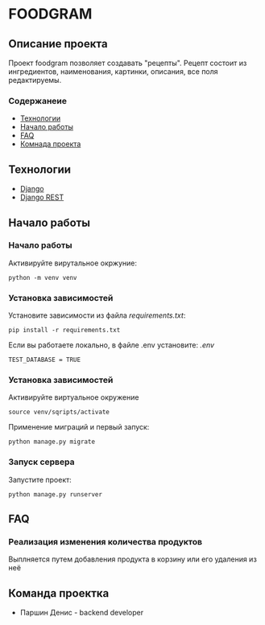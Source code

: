 # FOODGRAM
## Описание проекта
Проект foodgram позволяет создавать "рецепты". Рецепт состоит из ингредиентов, наименования, картинки, описания, все поля редактируемы.
### Содержанеие

- [Технологии](#tech)
- [Начало работы](#begining)
- [FAQ](#faq)
- [Комнада проекта](#team)

## <a name="tech">Технологии</a>

- [Django](https://www.djangoproject.com/)
- [Django REST](https://www.django-rest-framework.org/)

## <a name="begining">Начало работы</a>

### Начало работы

Активируйте вирутальное окржуние:

```
python -m venv venv
```

### Установка зависимостей

Установите зависимости из файла *requirements.txt*:

```
pip install -r requirements.txt
```

Если вы работаете локально, в файле .env установите:
*.env*
```
TEST_DATABASE = TRUE
```

### Установка зависимостей

Активируйте виртуальное окружение

```
source venv/sqripts/activate
```

Применение миграций и первый запуск:

```
python manage.py migrate
```

### Запуск сервера

Запустите проект:

```
python manage.py runserver
```

## <a name="faq">FAQ</a>

### Реализация изменения количества продуктов

Выплняется путем добавления продукта в корзину или его удаления из неё

## <a name="team">Команда проектка</a>

- Паршин Денис - backend developer